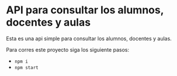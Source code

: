 # API para consultar los alumnos, docentes y aulas

Esta es una api simple para consultar los alumnos, docentes y aulas.

Para corres este proyecto siga los siguiente pasos:

- `npm i`
- `npm start`